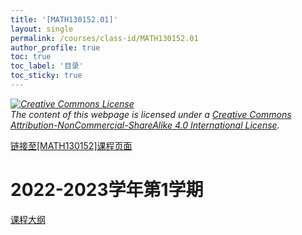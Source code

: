 ```yaml
---
title: '[MATH130152.01]'
layout: single
permalink: /courses/class-id/MATH130152.01
author_profile: true
toc: true
toc_label: '目录'
toc_sticky: true
---
```


<div class='notice--warning'>
<p><i><a rel='license' href='http://creativecommons.org/licenses/by-nc-sa/4.0/'><img alt='Creative Commons License' style='border-width:0' src='https://i.creativecommons.org/l/by-nc-sa/4.0/88x31.png' /></a><br /> The content of this webpage is licensed under a <a rel='license' href='http://creativecommons.org/licenses/by-nc-sa/4.0/'>Creative Commons Attribution-NonCommercial-ShareAlike 4.0 International License</a>.</i></p>
</div>

<a href='https://fdu-math.github.io/courses/MATH130152'>链接至[MATH130152]课程页面<a>

# 2022-2023学年第1学期

<a href='https://fdu-math.github.io/assets/docs/courses/MATH130152.01-2022-2023-1 (Encrypted).pdf'>课程大纲</a>